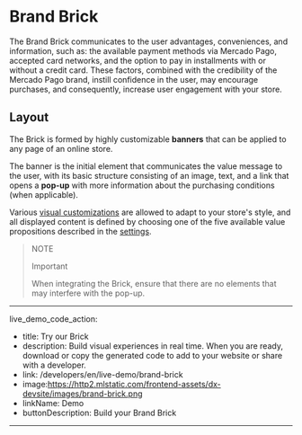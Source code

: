 # Brand Brick

The Brand Brick communicates to the user advantages, conveniences, and information, such as: the available payment methods via Mercado Pago, accepted card networks, and the option to pay in installments with or without a credit card. These factors, combined with the credibility of the Mercado Pago brand, instill confidence in the user, may encourage purchases, and consequently, increase user engagement with your store.

## Layout

The Brick is formed by highly customizable **banners** that can be applied to any page of an online store.

The banner is the initial element that communicates the value message to the user, with its basic structure consisting of an image, text, and a link that opens a **pop-up** with more information about the purchasing conditions (when applicable).

Various [visual customizations](/developers/en/docs/checkout-bricks/brand-brick/visual-customizations) are allowed to adapt to your store's style, and all displayed content is defined by choosing one of the five available value propositions described in the [settings](/developers/en/docs/checkout-bricks/brand-brick/settings/default-rendering).

> NOTE
>
> Important
>
> When integrating the Brick, ensure that there are no elements that may interfere with the pop-up.

---
live_demo_code_action:
  - title: Try our Brick
  - description: Build visual experiences in real time. When you are ready, download or copy the generated code to add to your website or share with a developer.
  - link: /developers/en/live-demo/brand-brick
  - image:https://http2.mlstatic.com/frontend-assets/dx-devsite/images/brand-brick.png
  - linkName: Demo
  - buttonDescription: Build your Brand Brick
---
